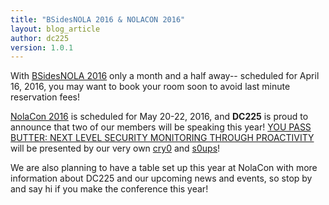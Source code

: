 ```yaml
---
title: "BSidesNOLA 2016 & NOLACON 2016"
layout: blog_article
author: dc225
version: 1.0.1
---
```


With [BSidesNOLA 2016](https://www.securitybsides.com/w/page/104051753/BSidesNOLA%202016) only a month and a half away--
scheduled for April 16, 2016, you may want to book your room soon to avoid last minute reservation fees!

[NolaCon 2016](https://nolacon.com) is scheduled for May 20-22, 2016, and **DC225** is proud to announce that two of our members
will be speaking this year! [YOU PASS BUTTER: NEXT LEVEL SECURITY MONITORING THROUGH PROACTIVITY](https://nolacon.com/session/pass-butter-next-level-security-monitoring-proactivity/)
will be presented by our very own [cry0](https://nolacon.com/speaker/cry0/) and [s0ups](https://nolacon.com/speaker/s0ups/)!

We are also planning to have a table set up this year at NolaCon with more information about DC225 and our upcoming news and events,
so stop by and say hi if you make the conference this year!

